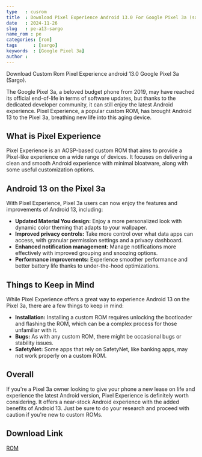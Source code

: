 ```yaml
---
type   : cusrom
title  : Download Pixel Experience Android 13.0 For Google Pixel 3a (sargo)
date   : 2024-11-26
slug   : pe-a13-sargo
name_rom : pe
categories: [rom]
tags      : [sargo]
keywords  : [Google Pixel 3a]
author :
---
```


Download Custom Rom Pixel Experience android 13.0 Google Pixel 3a (Sargo).

The Google Pixel 3a, a beloved budget phone from 2019, may have reached its official end-of-life in terms of software updates, but thanks to the dedicated developer community, it can still enjoy the latest Android experience.  Pixel Experience, a popular custom ROM, has brought Android 13 to the Pixel 3a, breathing new life into this aging device.

## What is Pixel Experience

Pixel Experience is an AOSP-based custom ROM that aims to provide a Pixel-like experience on a wide range of devices. It focuses on delivering a clean and smooth Android experience with minimal bloatware, along with some useful customization options.

## Android 13 on the Pixel 3a

With Pixel Experience, Pixel 3a users can now enjoy the features and improvements of Android 13, including:

  * **Updated Material You design:**  Enjoy a more personalized look with dynamic color theming that adapts to your wallpaper.
  * **Improved privacy controls:** Take more control over what data apps can access, with granular permission settings and a privacy dashboard.
  * **Enhanced notification management:**  Manage notifications more effectively with improved grouping and snoozing options.
  * **Performance improvements:** Experience smoother performance and better battery life thanks to under-the-hood optimizations.

## Things to Keep in Mind

While Pixel Experience offers a great way to experience Android 13 on the Pixel 3a, there are a few things to keep in mind:

  * **Installation:** Installing a custom ROM requires unlocking the bootloader and flashing the ROM, which can be a complex process for those unfamiliar with it.
  * **Bugs:** As with any custom ROM, there might be occasional bugs or stability issues.
  * **SafetyNet:**  Some apps that rely on SafetyNet, like banking apps, may not work properly on a custom ROM.

## Overall

If you're a Pixel 3a owner looking to give your phone a new lease on life and experience the latest Android version, Pixel Experience is definitely worth considering. It offers a near-stock Android experience with the added benefits of Android 13.  Just be sure to do your research and proceed with caution if you're new to custom ROMs.


## Download Link
[ROM](https://get.pixelexperience.org/sargo)
